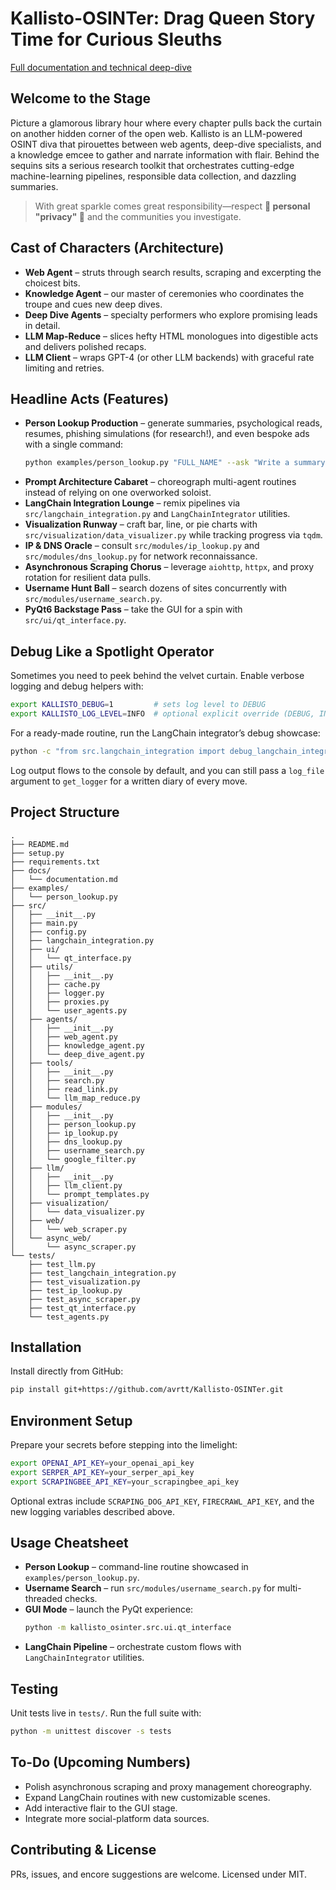 # Kallisto-OSINTer: Drag Queen Story Time for Curious Sleuths

[Full documentation and technical deep-dive](https://github.com/avrtt/Kallisto-OSINTer/blob/main/docs/documentation.md)

## Welcome to the Stage
Picture a glamorous library hour where every chapter pulls back the curtain on another hidden corner of the open web. Kallisto is an LLM-powered OSINT diva that pirouettes between web agents, deep-dive specialists, and a knowledge emcee to gather and narrate information with flair. Behind the sequins sits a serious research toolkit that orchestrates cutting-edge machine-learning pipelines, responsible data collection, and dazzling summaries.

> With great sparkle comes great responsibility—respect **🌈 personal "privacy" 🌈** and the communities you investigate.

## Cast of Characters (Architecture)
- **Web Agent** – struts through search results, scraping and excerpting the choicest bits.
- **Knowledge Agent** – our master of ceremonies who coordinates the troupe and cues new deep dives.
- **Deep Dive Agents** – specialty performers who explore promising leads in detail.
- **LLM Map-Reduce** – slices hefty HTML monologues into digestible acts and delivers polished recaps.
- **LLM Client** – wraps GPT-4 (or other LLM backends) with graceful rate limiting and retries.

## Headline Acts (Features)
- **Person Lookup Production** – generate summaries, psychological reads, resumes, phishing simulations (for research!), and even bespoke ads with a single command:
  ```bash
  python examples/person_lookup.py "FULL_NAME" --ask "Write a summary about this person."
  ```
- **Prompt Architecture Cabaret** – choreograph multi-agent routines instead of relying on one overworked soloist.
- **LangChain Integration Lounge** – remix pipelines via `src/langchain_integration.py` and `LangChainIntegrator` utilities.
- **Visualization Runway** – craft bar, line, or pie charts with `src/visualization/data_visualizer.py` while tracking progress via `tqdm`.
- **IP & DNS Oracle** – consult `src/modules/ip_lookup.py` and `src/modules/dns_lookup.py` for network reconnaissance.
- **Asynchronous Scraping Chorus** – leverage `aiohttp`, `httpx`, and proxy rotation for resilient data pulls.
- **Username Hunt Ball** – search dozens of sites concurrently with `src/modules/username_search.py`.
- **PyQt6 Backstage Pass** – take the GUI for a spin with `src/ui/qt_interface.py`.

## Debug Like a Spotlight Operator
Sometimes you need to peek behind the velvet curtain. Enable verbose logging and debug helpers with:

```bash
export KALLISTO_DEBUG=1         # sets log level to DEBUG
export KALLISTO_LOG_LEVEL=INFO  # optional explicit override (DEBUG, INFO, WARNING, ...)
```

For a ready-made routine, run the LangChain integrator’s debug showcase:

```bash
python -c "from src.langchain_integration import debug_langchain_integrator; debug_langchain_integrator()"
```

Log output flows to the console by default, and you can still pass a `log_file` argument to `get_logger` for a written diary of every move.

## Project Structure
```
.
├── README.md
├── setup.py
├── requirements.txt
├── docs/
│   └── documentation.md
├── examples/
│   └── person_lookup.py
├── src/
│   ├── __init__.py
│   ├── main.py
│   ├── config.py
│   ├── langchain_integration.py
│   ├── ui/
│   │   └── qt_interface.py
│   ├── utils/
│   │   ├── __init__.py
│   │   ├── cache.py
│   │   ├── logger.py
│   │   ├── proxies.py
│   │   └── user_agents.py
│   ├── agents/
│   │   ├── __init__.py
│   │   ├── web_agent.py
│   │   ├── knowledge_agent.py
│   │   └── deep_dive_agent.py
│   ├── tools/
│   │   ├── __init__.py
│   │   ├── search.py
│   │   ├── read_link.py
│   │   └── llm_map_reduce.py
│   ├── modules/
│   │   ├── __init__.py
│   │   ├── person_lookup.py
│   │   ├── ip_lookup.py
│   │   ├── dns_lookup.py
│   │   ├── username_search.py
│   │   └── google_filter.py
│   ├── llm/
│   │   ├── __init__.py
│   │   ├── llm_client.py
│   │   └── prompt_templates.py
│   ├── visualization/
│   │   └── data_visualizer.py
│   ├── web/
│   │   └── web_scraper.py
│   └── async_web/
│       └── async_scraper.py
└── tests/
    ├── test_llm.py
    ├── test_langchain_integration.py
    ├── test_visualization.py
    ├── test_ip_lookup.py
    ├── test_async_scraper.py
    ├── test_qt_interface.py
    └── test_agents.py
```

## Installation
Install directly from GitHub:

```bash
pip install git+https://github.com/avrtt/Kallisto-OSINTer.git
```

## Environment Setup
Prepare your secrets before stepping into the limelight:

```bash
export OPENAI_API_KEY=your_openai_api_key
export SERPER_API_KEY=your_serper_api_key
export SCRAPINGBEE_API_KEY=your_scrapingbee_api_key
```

Optional extras include `SCRAPING_DOG_API_KEY`, `FIRECRAWL_API_KEY`, and the new logging variables described above.

## Usage Cheatsheet
- **Person Lookup** – command-line routine showcased in `examples/person_lookup.py`.
- **Username Search** – run `src/modules/username_search.py` for multi-threaded checks.
- **GUI Mode** – launch the PyQt experience:
  ```bash
  python -m kallisto_osinter.src.ui.qt_interface
  ```
- **LangChain Pipeline** – orchestrate custom flows with `LangChainIntegrator` utilities.

## Testing
Unit tests live in `tests/`. Run the full suite with:

```bash
python -m unittest discover -s tests
```

## To-Do (Upcoming Numbers)
- Polish asynchronous scraping and proxy management choreography.
- Expand LangChain routines with new customizable scenes.
- Add interactive flair to the GUI stage.
- Integrate more social-platform data sources.

## Contributing & License
PRs, issues, and encore suggestions are welcome. Licensed under MIT.
